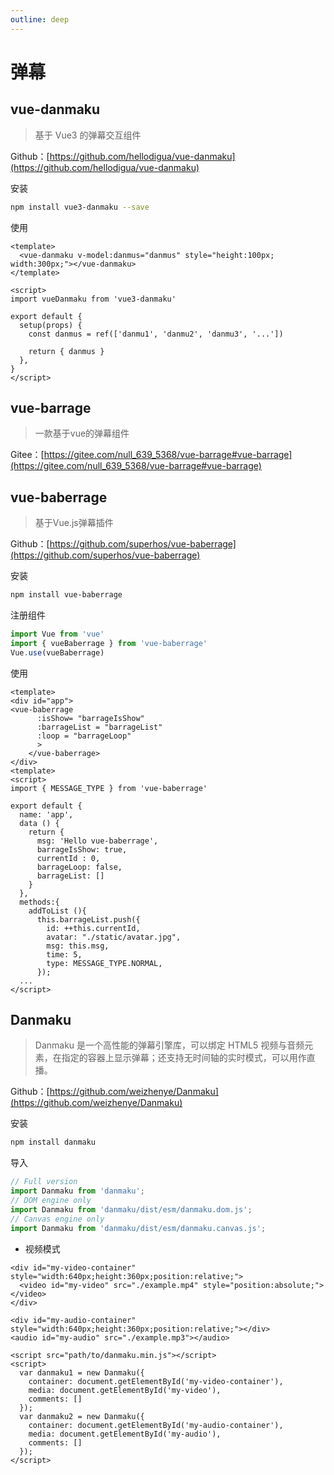 ```yaml
---
outline: deep
---
```


# 弹幕

## vue-danmaku

>基于 Vue3 的弹幕交互组件

Github：[https://github.com/hellodigua/vue-danmaku](https://github.com/hellodigua/vue-danmaku)

安装

```sh
npm install vue3-danmaku --save
```

使用

```vue
<template>
  <vue-danmaku v-model:danmus="danmus" style="height:100px; width:300px;"></vue-danmaku>
</template>

<script>
import vueDanmaku from 'vue3-danmaku'

export default {
  setup(props) {
    const danmus = ref(['danmu1', 'danmu2', 'danmu3', '...'])

    return { danmus }
  },
}
</script>
```

## vue-barrage

>一款基于vue的弹幕组件

Gitee：[https://gitee.com/null_639_5368/vue-barrage#vue-barrage](https://gitee.com/null_639_5368/vue-barrage#vue-barrage)

## vue-baberrage

>基于Vue.js弹幕插件

Github：[https://github.com/superhos/vue-baberrage](https://github.com/superhos/vue-baberrage)

安装

```sh
npm install vue-baberrage
```

注册组件

```js
import Vue from 'vue'
import { vueBaberrage } from 'vue-baberrage'
Vue.use(vueBaberrage)
```

使用

```vue
<template>
<div id="app">
<vue-baberrage
      :isShow= "barrageIsShow"
      :barrageList = "barrageList"
      :loop = "barrageLoop"
      >
    </vue-baberrage>
</div>
<template>
<script>
import { MESSAGE_TYPE } from 'vue-baberrage'

export default {
  name: 'app',
  data () {
    return {
      msg: 'Hello vue-baberrage',
      barrageIsShow: true,
      currentId : 0,
      barrageLoop: false,
      barrageList: []
    }
  },
  methods:{
    addToList (){
      this.barrageList.push({
        id: ++this.currentId,
        avatar: "./static/avatar.jpg",
        msg: this.msg,
        time: 5,
        type: MESSAGE_TYPE.NORMAL,
      });
  ...
</script>
```

## Danmaku

> Danmaku 是一个高性能的弹幕引擎库，可以绑定 HTML5 视频与音频元素，在指定的容器上显示弹幕；还支持无时间轴的实时模式，可以用作直播。

Github：[https://github.com/weizhenye/Danmaku](https://github.com/weizhenye/Danmaku)

安装

```sh
npm install danmaku
```

导入

```js
// Full version
import Danmaku from 'danmaku';
// DOM engine only
import Danmaku from 'danmaku/dist/esm/danmaku.dom.js';
// Canvas engine only
import Danmaku from 'danmaku/dist/esm/danmaku.canvas.js';
```

- 视频模式

```vue
<div id="my-video-container" style="width:640px;height:360px;position:relative;">
  <video id="my-video" src="./example.mp4" style="position:absolute;"></video>
</div>

<div id="my-audio-container" style="width:640px;height:360px;position:relative;"></div>
<audio id="my-audio" src="./example.mp3"></audio>

<script src="path/to/danmaku.min.js"></script>
<script>
  var danmaku1 = new Danmaku({
    container: document.getElementById('my-video-container'),
    media: document.getElementById('my-video'),
    comments: []
  });
  var danmaku2 = new Danmaku({
    container: document.getElementById('my-audio-container'),
    media: document.getElementById('my-audio'),
    comments: []
  });
</script>
```
